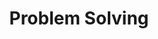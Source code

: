 ---
layout: posts_by_category
categories: problem solving
title: Problem Solving
permalink: /category/probem_solving
---